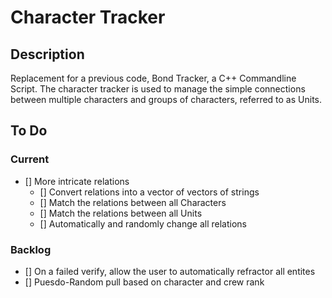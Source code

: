 # Character Tracker
## Description
Replacement for a previous code, Bond Tracker, a C++ Commandline Script.
The character tracker is used to manage the simple connections between multiple characters and groups of characters, referred to as Units.
## To Do
### Current
- [] More intricate relations
	- [] Convert relations into a vector of vectors of strings
	- [] Match the relations between all Characters
	- [] Match the relations between all Units
	- [] Automatically and randomly change all relations
### Backlog
- [] On a failed verify, allow the user to automatically refractor all entites
- [] Puesdo-Random pull based on character and crew rank